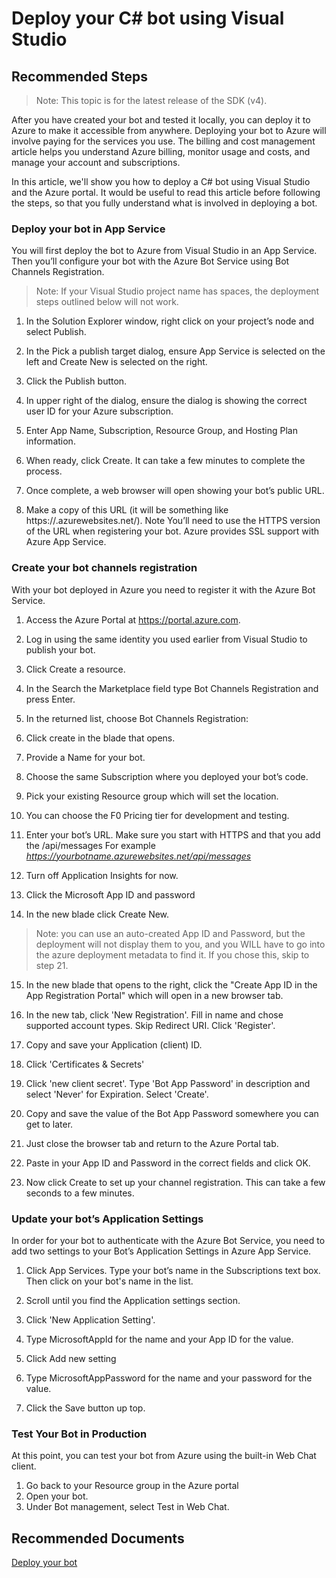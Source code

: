 <properties
	pageTitle="Deploy your C# bot using Visual Studio"
	description="Deploy your C# bot using Visual Studio"
	service="Microsoft.BotService"
	resource="botServices"
	authors="meetshamir"
	ms.author="v-jewail,huanchix,cmullins,saziz"
	displayOrder="105"
	selfHelpType="resource"
	supportTopicIds="32688663"
	resourceTags=""
	productPesIds="16152"
	cloudEnvironments="public,BlackForest,Fairfax,Mooncake"
	articleId="1C1B5100-DF66-4A9C-8CBA-979D2B10D8C2"
/>
# Deploy your C# bot using Visual Studio

## **Recommended Steps**
> Note: This topic is for the latest release of the SDK (v4). 

After you have created your bot and tested it locally, you can deploy it to Azure to make it accessible from anywhere. Deploying your bot to Azure will involve paying for the services you use. The billing and cost management article helps you understand Azure billing, monitor usage and costs, and manage your account and subscriptions.

In this article, we'll show you how to deploy a C# bot using Visual Studio and the Azure portal. It would be useful to read this article before following the steps, so that you fully understand what is involved in deploying a bot.

### **Deploy your bot in App Service**
You will first deploy the bot to Azure from Visual Studio in an App Service. Then you’ll configure your bot with the Azure Bot Service using Bot Channels Registration.
>Note: If your Visual Studio project name has spaces, the deployment steps outlined below will not work.


1. In the Solution Explorer window, right click on your project’s node and select Publish.
  
2.	In the Pick a publish target dialog, ensure App Service is selected on the left and Create New is selected on the right.
3.	Click the Publish button.
4.	In upper right of the dialog, ensure the dialog is showing the correct user ID for your Azure subscription.
  
5.	Enter App Name, Subscription, Resource Group, and Hosting Plan information.
6.	When ready, click Create. It can take a few minutes to complete the process.
7.	Once complete, a web browser will open showing your bot’s public URL.
8.	Make a copy of this URL (it will be something like https://.azurewebsites.net/).
Note
You’ll need to use the HTTPS version of the URL when registering your bot. Azure provides SSL support with Azure App Service.

### **Create your bot channels registration**

With your bot deployed in Azure you need to register it with the Azure Bot Service.
1.	Access the Azure Portal at https://portal.azure.com.
2.	Log in using the same identity you used earlier from Visual Studio to publish your bot.
3.	Click Create a resource.
4.	In the Search the Marketplace field type Bot Channels Registration and press Enter.
5.	In the returned list, choose Bot Channels Registration:
  
6.	Click create in the blade that opens.
7.	Provide a Name for your bot.
8.	Choose the same Subscription where you deployed your bot’s code.
9.	Pick your existing Resource group which will set the location.
10.	You can choose the F0 Pricing tier for development and testing.
11.	Enter your bot’s URL. Make sure you start with HTTPS and that you add the /api/messages For example *https://yourbotname.azurewebsites.net/api/messages*
12.	Turn off Application Insights for now.
13.	Click the Microsoft App ID and password
14.	In the new blade click Create New.
>Note: you can use an auto-created App ID and Password, but the deployment will not display them to you, and you WILL have to go into the azure deployment metadata to find it. If you chose this, skip to step 21.
15.	In the new blade that opens to the right, click the "Create App ID in the App Registration Portal" which will open in a new browser tab.
  
16.	In the new tab, click 'New Registration'. Fill in name and chose supported account types. Skip Redirect URI. Click 'Register'.
17. Copy and save your Application (client) ID.
18.	Click 'Certificates & Secrets'
19. Click 'new client secret'. Type 'Bot App Password' in description and select 'Never' for Expiration. Select 'Create'.
19.	Copy and save the value of the Bot App Password somewhere you can get to later.
20.	Just close the browser tab and return to the Azure Portal tab.
21.	Paste in your App ID and Password in the correct fields and click OK.
22.	Now click Create to set up your channel registration. This can take a few seconds to a few minutes.

### **Update your bot’s Application Settings**

In order for your bot to authenticate with the Azure Bot Service, you need to add two settings to your Bot’s Application Settings in Azure App Service.
1.	Click App Services. Type your bot’s name in the Subscriptions text box. Then click on your bot's name in the list.
  
2.	Scroll until you find the Application settings section.
  
3.	Click 'New Application Setting'.
4.	Type MicrosoftAppId for the name and your App ID for the value.
6.	Click Add new setting
7.	Type MicrosoftAppPassword for the name and your password for the value.
8.	Click the Save button up top.

### **Test Your Bot in Production**
At this point, you can test your bot from Azure using the built-in Web Chat client.
1.	Go back to your Resource group in the Azure portal
2.	Open your bot.
3.	Under Bot management, select Test in Web Chat.

## **Recommended Documents**
[Deploy your bot](https://docs.microsoft.com/azure/bot-service/bot-builder-deploy-az-cli?view=azure-bot-service-4.0&tabs=csharp)
